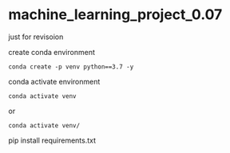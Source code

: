# machine_learning_project_0.07
just for revisoion
  

  create conda environment
  ```
  conda create -p venv python==3.7 -y
  ```
  conda activate environment
  ```
  conda activate venv
  ```
  or
  ```
  conda activate venv/
  ```
  pip install requirements.txt